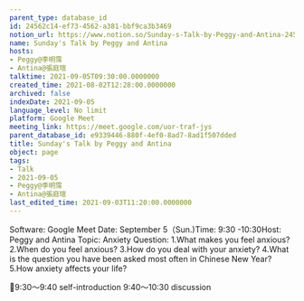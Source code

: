 ```yaml
---
parent_type: database_id
id: 24562c14-ef73-4562-a381-bbf9ca3b3469
notion_url: https://www.notion.so/Sunday-s-Talk-by-Peggy-and-Antina-24562c14ef734562a381bbf9ca3b3469
name: Sunday's Talk by Peggy and Antina
hosts:
- Peggy@李明霈
- Antina@張庭瑄
talktime: 2021-09-05T09:30:00.0000000
created_time: 2021-08-02T12:28:00.0000000
archived: false
indexDate: 2021-09-05
language_level: No limit
platform: Google Meet
meeting_link: https://meet.google.com/uor-traf-jys
parent_database_id: e9339446-880f-4ef0-8ad7-8ad1f507dded
title: Sunday's Talk by Peggy and Antina
object: page
tags:
- Talk
- 2021-09-05
- Peggy@李明霈
- Antina@張庭瑄
last_edited_time: 2021-09-03T11:20:00.0000000
---
```


Software: Google Meet
Date: September 5（Sun.)Time: 9:30 -10:30Host: Peggy and Antina Topic: Anxiety
Question:
 1.What makes you feel anxious?2.When do you feel anxious?
3.How do you deal with your anxiety?
4.What is the question you have been asked most often in Chinese New Year?
5.How anxiety affects your life?

📅9:30～9:40 self-introduction 9:40～10:30 discussion






